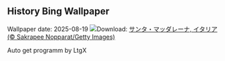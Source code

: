 ## History Bing Wallpaper
Wallpaper date: 2025-08-19
![](https://www.bing.com/th?id=OHR.SantaMaddalena_JA-JP3939499195_UHD.jpg&w=1000)Download: [サンタ・マッダレーナ, イタリア (© Sakrapee Nopparat/Getty Images)](https://www.bing.com/th?id=OHR.SantaMaddalena_JA-JP3939499195_UHD.jpg)

Auto get programm by LtgX
